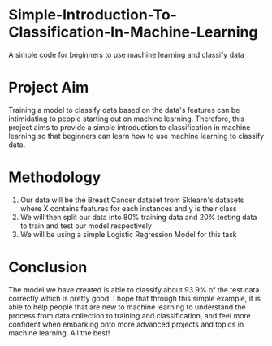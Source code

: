 # Simple-Introduction-To-Classification-In-Machine-Learning
A simple code for beginners to use machine learning and classify data

# Project Aim
Training a model to classify data based on the data's features can be intimidating to people starting out on machine learning. Therefore, this project aims to provide a simple introduction to classification in machine learning so that beginners can learn how to use machine learning to classify data.

# Methodology
1. Our data will be the Breast Cancer dataset from Sklearn's datasets where X contains features for each instances and y is their class
2. We will then split our data into 80% training data and 20% testing data to train and test our model respectively
3. We will be using a simple Logistic Regression Model for this task

# Conclusion
The model we have created is able to classify about 93.9% of the test data correctly which is pretty good. I hope that through this simple example, it is able to help people that are new to machine learning to understand the process from data collection to training and classification, and feel more confident when embarking onto more advanced projects and topics in machine learning. All the best!
